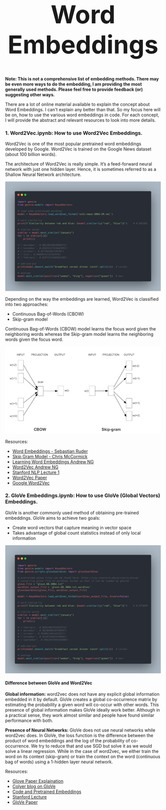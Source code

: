 <h1 align="center" style="font-size:80px">
    Word Embeddings
</h1>

**Note: This is not a comprehensive list of embedding methods. There may be even more ways to do the embedding, I am providing the most generally used methods. Please feel free to provide feedback (or) suggesting other ways.**

There are a lot of online material available to explain the concept about Word Embeddings. I can't explain any better than that. So my focus here will be on, how to use the various word embeddings in code. For each concept, I will provide the abstract and relevant resources to look into more details.


### 1. Word2Vec.ipynb: How to use Word2Vec Embeddings.

Word2Vec is one of the most popular pretrained word embeddings developed by Google. Word2Vec is trained on the Google News dataset (about 100 billion words).

The architecture of Word2Vec is really simple. It’s a feed-forward neural network with just one hidden layer. Hence, it is sometimes referred to as a Shallow Neural Network architecture.

![word2vec arch](../assets/images/embeddings/gensim.png)


Depending on the way the embeddings are learned, Word2Vec is classified into two approaches:

- Continuous Bag-of-Words (CBOW)
- Skip-gram model

Continuous Bag-of-Words (CBOW) model learns the focus word given the neighboring words whereas the Skip-gram model learns the neighboring words given the focus word. 

![word2vec arch](../assets/images/embeddings/word2vec.png)

Resources:
- [Word Embeddings - Sebastian Ruder](https://ruder.io/word-embeddings-1/)
- [Skip Gram Model - Chris McCormick](http://mccormickml.com/2016/04/19/word2vec-tutorial-the-skip-gram-model/)
- [Learning Word Embeddings Andrew NG](https://www.youtube.com/watch?v=xtPXjvwCt64)
- [Word2Vec Andrew NG](https://www.youtube.com/watch?v=jak0sKPoKu8)
- [Stanford NLP Lecture 1](https://www.youtube.com/watch?v=8rXD5-xhemo&list=PLoROMvodv4rOhcuXMZkNm7j3fVwBBY42z&index=1)
- [Word2Vec Paper](https://papers.nips.cc/paper/5021-distributed-representations-of-words-and-phrases-and-their-compositionality.pdf)
- [Google Word2Vec](https://code.google.com/archive/p/word2vec/)


### 2. GloVe Embeddings.ipynb: How to use GloVe (Global Vectors) Embeddings.

GloVe is another commonly used method of obtaining pre-trained embeddings. GloVe aims to achieve two goals:

- Create word vectors that capture meaning in vector space
- Takes advantage of global count statistics instead of only local information

![glove arch](../assets/images/embeddings/glove.png)

#### Difference between GloVe and Word2Vec

**Global information:** word2vec does not have any explicit global information embedded in it by default. GloVe creates a global co-occurrence matrix by estimating the probability a given word will co-occur with other words. This presence of global information makes GloVe ideally work better. Although in a practical sense, they work almost similar and people have found similar performance with both.

**Presence of Neural Networks:** GloVe does not use neural networks while word2vec does. In GloVe, the loss function is the difference between the product of word embeddings and the log of the probability of co-occurrence. We try to reduce that and use SGD but solve it as we would solve a linear regression. While in the case of word2vec, we either train the word on its context (skip-gram) or train the context on the word (continuous bag of words) using a 1-hidden layer neural network.

Resources:

- [Glove Paper Explaination](https://mlexplained.com/2018/04/29/paper-dissected-glove-global-vectors-for-word-representation-explained/)
- [Colyer blog on GloVe](https://blog.acolyer.org/2016/04/22/glove-global-vectors-for-word-representation/)
- [Code and Pretrained Embeddings](https://nlp.stanford.edu/projects/glove/)
- [Stanford Lecture](https://www.youtube.com/watch?v=ASn7ExxLZws)
- [GloVe Paper](https://www-nlp.stanford.edu/pubs/glove.pdf) 